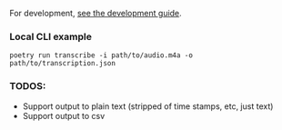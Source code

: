 For development, [see the development guide](./docs/devx.md).

### Local CLI example

`poetry run transcribe -i path/to/audio.m4a -o path/to/transcription.json`

### TODOS:

- Support output to plain text (stripped of time stamps, etc, just text)
- Support output to csv
